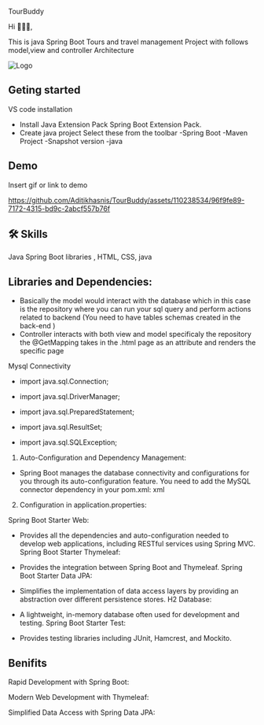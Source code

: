 
TourBuddy


Hi 👋👋👋,

This is java Spring Boot Tours and travel management Project with follows model,view and controller Architecture  


![Logo](https://private-user-images.githubusercontent.com/110238534/338401629-71ebedac-ed35-4ea8-9ba1-267c7f0d4540.png?jwt=eyJhbGciOiJIUzI1NiIsInR5cCI6IkpXVCJ9.eyJpc3MiOiJnaXRodWIuY29tIiwiYXVkIjoicmF3LmdpdGh1YnVzZXJjb250ZW50LmNvbSIsImtleSI6ImtleTUiLCJleHAiOjE3MTgxMTYyODQsIm5iZiI6MTcxODExNTk4NCwicGF0aCI6Ii8xMTAyMzg1MzQvMzM4NDAxNjI5LTcxZWJlZGFjLWVkMzUtNGVhOC05YmExLTI2N2M3ZjBkNDU0MC5wbmc_WC1BbXotQWxnb3JpdGhtPUFXUzQtSE1BQy1TSEEyNTYmWC1BbXotQ3JlZGVudGlhbD1BS0lBVkNPRFlMU0E1M1BRSzRaQSUyRjIwMjQwNjExJTJGdXMtZWFzdC0xJTJGczMlMkZhd3M0X3JlcXVlc3QmWC1BbXotRGF0ZT0yMDI0MDYxMVQxNDI2MjRaJlgtQW16LUV4cGlyZXM9MzAwJlgtQW16LVNpZ25hdHVyZT1hYjAyMTBmMjdkNDc4NjJkZTBlZDhkNTk5MWU1ZTlhNzc0ZGQzYTU4MGYwNTI4MWE0MDZhNmMyNmFhNmQyZWU3JlgtQW16LVNpZ25lZEhlYWRlcnM9aG9zdCZhY3Rvcl9pZD0wJmtleV9pZD0wJnJlcG9faWQ9MCJ9.BeeOv4UFcNk2XBkIOp68xLV4VJlPTeZeVtmRrMGHCvk)


## Geting  started

 VS code installation
 
 - Install Java Extension Pack Spring Boot Extension Pack.
 - Create java project Select these from the toolbar -Spring Boot -Maven Project -Snapshot version -java


## Demo

Insert gif or link to demo

https://github.com/Aditikhasnis/TourBuddy/assets/110238534/96f9fe89-7172-4315-bd9c-2abcf557b76f
## 🛠 Skills
Java Spring Boot libraries , HTML, CSS, java


## Libraries and Dependencies:

- Basically the model would interact with the database which in this case is the repository where you can run your sql query and perform actions related to backend (You need to have tables schemas  created in the back-end )
- Controller interacts with both view and model specificaly the repository the @GetMapping takes in the .html page as an attribute and renders the specific page 

Mysql Connectivity
- import java.sql.Connection;
- import java.sql.DriverManager;

- import java.sql.PreparedStatement;
- import java.sql.ResultSet;
- import java.sql.SQLException;
1) Auto-Configuration and Dependency Management:

- Spring Boot manages the database connectivity and configurations for you through its auto-configuration feature.
You need to add the MySQL connector dependency in your pom.xml:
xml


2) Configuration in application.properties:

Spring Boot Starter Web:

- Provides all the dependencies and auto-configuration needed to develop web applications, including RESTful services using Spring MVC.
Spring Boot Starter Thymeleaf:

- Provides the integration between Spring Boot and Thymeleaf.
Spring Boot Starter Data JPA:

- Simplifies the implementation of data access layers by providing an abstraction over different persistence stores.
H2 Database:

- A lightweight, in-memory database often used for development and testing.
Spring Boot Starter Test:

- Provides testing libraries including JUnit, Hamcrest, and Mockito.
## Benifits 


Rapid Development with Spring Boot:


Modern Web Development with Thymeleaf:

Simplified Data Access with Spring Data JPA: